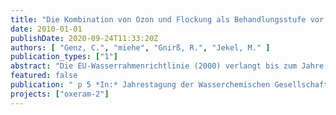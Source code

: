```yaml
---
title: "Die Kombination von Ozon und Flockung als Behandlungsstufe vor einer Membranfiltration (Oxeram)"
date: 2010-01-01
publishDate: 2020-09-24T11:33:20Z
authors: [ "Genz, C.", "miehe", "Gnirß, R.", "Jekel, M." ]
publication_types: ["1"]
abstract: "Die EU-Wasserrahmenrichtlinie (2000) verlangt bis zum Jahre 2015 für alle europäischen Gewässer die Wiederherstellung eines „guten ökologischen Zustands“. In Berlin muss zur Erfüllung dieses Ziels insbesondere der Phosphoreintrag aus Kläranlagen minimiert werden, da Phosphor als limitierender Nährstoff für die Eutrophierung der Gewässer hauptverantwortlich ist. Vor diesem Hintergrund wird die Einführung einer Membranfiltrationsstufe mit vorgeschalteter Phosphatfällung in der Berliner Kläranlage Ruhleben diskutiert (Gnirß 2008). Das Jahresmittel der Phosphorkonzentration im Ablauf der Kläranlage Ruhleben beträgt 0,3 - 0,4 mg P/L. Der Zielwert für die weitergehende Behandlung des Klarlaufes wurde mit 0,05 - 0,1 mg P/L festgelegt. Die Filtration von Klärwerksabläufen mit Niederdruckmembranen bietet in Kombination mit einer Flockungsstufe eine wirkungsvolle Möglichkeit für das Erreichen niedriger Phosphorkonzentrationen und einer zusätzlichen Entfernung von Pathogenen. Das Hauptproblem beim Betrieb von Niederdruckmembranen stellt jedoch nach wie vor der durch Fouling auftretende Verlust der Filtrationsleistung dar. Dieser entsteht durch das Verblocken der Membranporen mit organischem Material sowie Kuchenbildung auf der Membranoberfläche und schlägt sich entweder in der Verringerung des transmembranen Fluxes oder im Anstieg der transmembranen Druckdifferenz mit der Zeit nieder. Als Folge des Foulings müssen die Membranen regelmäßig physikalisch bzw. chemisch gereinigt werden, was zu einer Verringerung ihrer Standzeit führt. Lediglich 10 % der im Klarlauf enthaltenen organischen Substanzen leisten dabei einen Beitrag zum Fouling (Laabs 2004). Diese Substanzen eluieren bei einer Größenausschlusschromatographie im sogenannten Biopolymer-Peak, der sowohl Polysaccharide als auch organische Kolloide und Proteine umfasst. In Studien zum Fouling von Niederdruckmembranen wurden Biopolymere (BP) in Form von Proteinen und Polysacchariden sowie Partikel und Kolloide in der Größenordnung von 10 bis 450 nm als Hauptverursacher des Membranfoulings ermittelt (Zheng 2009, Poele 2006). Im Rahmen des Projekts „Oxeram“ (Technische Universität Berlin, KompetenzZentrum Wasser Berlin, Berliner Wasserbetriebe) wird untersucht, ob durch eine Ozonierung vor der Flockungsstufe das Fouling der nachgeschalteten Membran reduziert und somit die Leistungsfähigkeit der Membranfiltration verbessert werden kann und ob sich aus deKombination dieser Prozesse synergetische Effekte ergeben. Eine Ozonierung kann bei einem Einsatz von geringen Ozondosen (1 - 2 mg/O3/L) in Kombination mit einer Flockung aufgrund des Mikroflockeneffekts zu größeren, stabileren und robusteren Flocken führen. Diese können sich bei einer nachgeschalteten Membranfiltration positiv auf die Filtrationsleistung auswirken. Höhere Ozondosen (10 - 12 mg O3/L) dienen der Oxidation von organischen Wasserinhaltsstoffen und Spurenstoffen. Die hier dargestellten Ergebnisse beziehen sich auf Versuche, die in AmiconTestzellen im Labormaßstab durchgeführt wurden. Ziel war es zunächst, eine optimale Kombination von Ozoneintrag und Flockungsmittelkonzentration zu ermitteln."
featured: false
publication: " p 5 *In:* Jahrestagung der Wasserchemischen Gesellschaft. Bayreuth. 10-12 May 2010"
projects: ["oxeram-2"]
---
```


